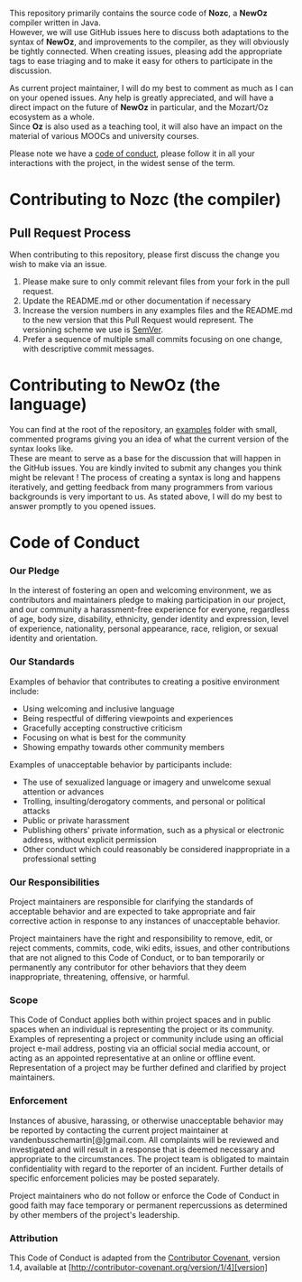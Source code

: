 This repository primarily contains the source code of **Nozc**, a **NewOz** compiler written in Java.\
However, we will use GitHub issues here to discuss both adaptations to the syntax of **NewOz**, and improvements to the compiler, as they will obviously be tightly connected.
When creating issues, pleasing add the appropriate tags to ease triaging and to make it easy for others to participate in the discussion.

As current project maintainer, I will do my best to comment as much as I can on your opened issues.
Any help is greatly appreciated, and will have a direct impact on the future of **NewOz** in particular, and the Mozart/Oz ecosystem as a whole.\
Since **Oz** is also used as a teaching tool, it will also have an impact on the material of various MOOCs and university courses.

Please note we have a [code of conduct](#code-of-conduct), please follow it in all your interactions with the project,
in the widest sense of the term.

# Contributing to Nozc (the compiler)

## Pull Request Process

When contributing to this repository, please first discuss the change you wish to make via an issue.

1. Please make sure to only commit relevant files from your fork in the pull request.
2. Update the README.md or other documentation if necessary
3. Increase the version numbers in any examples files and the README.md to the new version that this
   Pull Request would represent. The versioning scheme we use is [SemVer](http://semver.org/).
4. Prefer a sequence of multiple small commits focusing on one change, with descriptive commit messages.

# Contributing to NewOz (the language)

You can find at the root of the repository, an [examples](examples) folder with small, commented programs giving you an idea of what the current version of the syntax looks like.\
These are meant to serve as a base for the discussion that will happen in the GitHub issues.
You are kindly invited to submit any changes you think might be relevant !
The process of creating a syntax is long and happens iteratively, and getting feedback from many programmers from various backgrounds is very important to us. 
As stated above, I will do my best to answer promptly to you opened issues.

# Code of Conduct

### Our Pledge

In the interest of fostering an open and welcoming environment, we as
contributors and maintainers pledge to making participation in our project, and
our community a harassment-free experience for everyone, regardless of age, body
size, disability, ethnicity, gender identity and expression, level of experience,
nationality, personal appearance, race, religion, or sexual identity and
orientation.

### Our Standards

Examples of behavior that contributes to creating a positive environment
include:

* Using welcoming and inclusive language
* Being respectful of differing viewpoints and experiences
* Gracefully accepting constructive criticism
* Focusing on what is best for the community
* Showing empathy towards other community members

Examples of unacceptable behavior by participants include:

* The use of sexualized language or imagery and unwelcome sexual attention or
  advances
* Trolling, insulting/derogatory comments, and personal or political attacks
* Public or private harassment
* Publishing others' private information, such as a physical or electronic
  address, without explicit permission
* Other conduct which could reasonably be considered inappropriate in a
  professional setting

### Our Responsibilities

Project maintainers are responsible for clarifying the standards of acceptable
behavior and are expected to take appropriate and fair corrective action in
response to any instances of unacceptable behavior.

Project maintainers have the right and responsibility to remove, edit, or
reject comments, commits, code, wiki edits, issues, and other contributions
that are not aligned to this Code of Conduct, or to ban temporarily or
permanently any contributor for other behaviors that they deem inappropriate,
threatening, offensive, or harmful.

### Scope

This Code of Conduct applies both within project spaces and in public spaces
when an individual is representing the project or its community. Examples of
representing a project or community include using an official project e-mail
address, posting via an official social media account, or acting as an appointed
representative at an online or offline event. Representation of a project may be
further defined and clarified by project maintainers.

### Enforcement

Instances of abusive, harassing, or otherwise unacceptable behavior may be
reported by contacting the current project maintainer at vandenbusschemartin[@]gmail.com. All
complaints will be reviewed and investigated and will result in a response that
is deemed necessary and appropriate to the circumstances. The project team is
obligated to maintain confidentiality with regard to the reporter of an incident.
Further details of specific enforcement policies may be posted separately.

Project maintainers who do not follow or enforce the Code of Conduct in good
faith may face temporary or permanent repercussions as determined by other
members of the project's leadership.

### Attribution

This Code of Conduct is adapted from the [Contributor Covenant][homepage], version 1.4,
available at [http://contributor-covenant.org/version/1/4][version]

[homepage]: http://contributor-covenant.org
[version]: http://contributor-covenant.org/version/1/4/